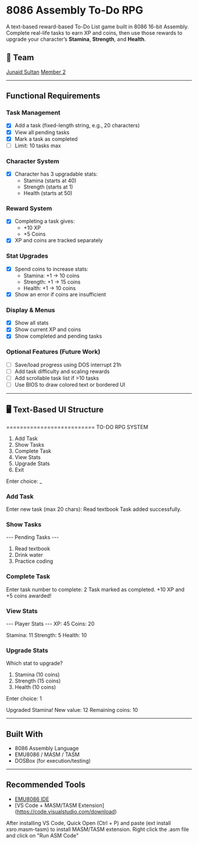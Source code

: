 # 8086 Assembly To-Do RPG

A text-based reward-based To-Do List game built in 8086 16-bit Assembly.  
Complete real-life tasks to earn XP and coins, then use those rewards to upgrade your character’s **Stamina**, **Strength**, and **Health**.

## 📌 Team
[Junaid Sultan](https://github.com/junaidsultanxyz)
[Member 2]()

---

## Functional Requirements

### Task Management
- [x] Add a task (fixed-length string, e.g., 20 characters)
- [x] View all pending tasks
- [x] Mark a task as completed
- [ ] Limit: 10 tasks max

### Character System
- [x] Character has 3 upgradable stats:
  - Stamina (starts at 40)
  - Strength (starts at 1)
  - Health (starts at 50)

### Reward System
- [x] Completing a task gives:
  - +10 XP
  - +5 Coins
- [x] XP and coins are tracked separately

### Stat Upgrades
- [x] Spend coins to increase stats:
  - Stamina: +1 → 10 coins
  - Strength: +1 → 15 coins
  - Health: +1 → 10 coins
- [x] Show an error if coins are insufficient

### Display & Menus
- [x] Show all stats
- [x] Show current XP and coins
- [x] Show completed and pending tasks

### Optional Features (Future Work)
- [ ] Save/load progress using DOS interrupt 21h
- [ ] Add task difficulty and scaling rewards
- [ ] Add scrollable task list if >10 tasks
- [ ] Use BIOS to draw colored text or bordered UI

---

## 🖥️ Text-Based UI Structure

==========================
TO-DO RPG SYSTEM
1. Add Task
2. Show Tasks
3. Complete Task
4. View Stats
5. Upgrade Stats
6. Exit

Enter choice: _


### Add Task
Enter new task (max 20 chars): Read textbook
Task added successfully.


### Show Tasks
--- Pending Tasks ---
1. Read textbook
2. Drink water
3. Practice coding


### Complete Task
Enter task number to complete: 2
Task marked as completed.
+10 XP and +5 coins awarded!


### View Stats
--- Player Stats ---
XP: 45
Coins: 20

Stamina: 11
Strength: 5
Health: 10


### Upgrade Stats
Which stat to upgrade?

1. Stamina (10 coins)
2. Strength (15 coins)
3. Health (10 coins)

Enter choice: 1

Upgraded Stamina! New value: 12
Remaining coins: 10



---

## Built With
- 8086 Assembly Language
- EMU8086 / MASM / TASM
- DOSBox (for execution/testing)

---

## Recommended Tools
- [EMU8086 IDE](https://emu8086-microprocessor-emulator.en.softonic.com/)
- [VS Code + MASM/TASM Extension] (https://code.visualstudio.com/download)

After installing VS Code, Quick Open (Ctrl + P) and paste (ext install xsro.masm-tasm) to install MASM/TASM extension. Right click the .asm file and click on "Run ASM Code"
